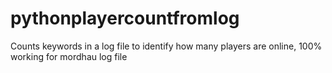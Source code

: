 # pythonplayercountfromlog
Counts keywords in a log file to identify how many players are online, 100% working for mordhau log file

